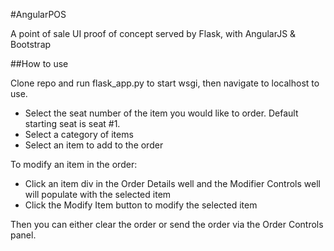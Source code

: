 #AngularPOS

A point of sale UI proof of concept served by Flask, with AngularJS & Bootstrap

##How to use

Clone repo and run flask_app.py to start wsgi, then navigate to localhost to use.

- Select the seat number of the item you would like to order. Default starting seat is seat #1.
- Select a category of items
- Select an item to add to the order

To modify an item in the order:

- Click an item div in the Order Details well and the Modifier Controls well will populate with the selected item
- Click the Modify Item button to modify the selected item

Then you can either clear the order or send the order via the Order Controls panel.
